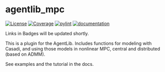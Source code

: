 # agentlib_mpc
[![License](https://img.shields.io/badge/License-BSD%203--Clause-blue.svg)](https://opensource.org/licenses/BSD-3-Clause)
[![Coverage](https://ebc.pages.git-ce.rwth-aachen.de/projects/ebc_acs0017_bmwi_agent/agents_python/agentlib_mpc/main/coverage/badge.svg)](https://ebc.pages.git-ce.rwth-aachen.de/projects/ebc_acs0017_bmwi_agent/agents_python/agentlib_mpc/main/coverage/)
[![pylint](https://ebc.pages.git-ce.rwth-aachen.de/projects/ebc_acs0017_bmwi_agent/agents_python/agentlib_mpc/main/pylint/pylint.svg)](https://ebc.pages.git-ce.rwth-aachen.de/projects/ebc_acs0017_bmwi_agent/agents_python/agentlib_mpc/main/pylint/pylint.html)
[![documentation](https://ebc.pages.git-ce.rwth-aachen.de/projects/ebc_acs0017_bmwi_agent/agents_python/agentlib_mpc/main/docs/doc.svg)](https://ebc.pages.git-ce.rwth-aachen.de/projects/ebc_acs0017_bmwi_agent/agents_python/agentlib_mpc/main/docs/index.html)

Links in Badges will be updated shortly.

This is a plugin for the AgentLib. 
Includes functions for modeling with Casadi, and using those models in nonlinear MPC, central and distributed (based on ADMM).

See examples and the tutorial in the docs.
